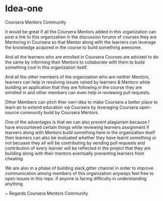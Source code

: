 # Idea-one
Coursera Mentors Community 

It would be great if all the Coursera Mentors added in this organization can post a link to this organization in the discussion forums of courses they are Mentoring in Coursera so that Mentor along with the learners can leverage the knowledge acquired in the course to build something awesome.

And all the learners who are enrolled in Coursera Courses are advised to do the same by informing their Mentors to collaborate with them to build something cool in this organization itself.

And all the other members of the organization who are neither Mentors, learners can help in resolving issues raised by learners & Mentors while building an application that they are following in the course they are enrolled in and other members can even help in reviewing pull requests.

Other Members can pitch thier own idea to make Coursera a better place to learn an to extend education via Coursera by leveraging Coursera open-source community build by Coursera Mentors.

One of the advantages is that we can also prevent plagiarism because I have encountered certain things while reviewing learners assignment if learners along with Mentors build something here in the organization itself then learners can also be evaluated whether they have learnt something or not becuase they all will be contributing by sending pull requests and contribution of every learner will be reflected in the project that they are building along with their mentors eventually preventing learners from cheating.

We are also in a phase of building slack,gitter channel in order to improve communication among members of this organization anyways feel free to open issues in this repo. if anyone is facing difficulty in understanding anything.

~ Regards Coursera Mentors Community 
